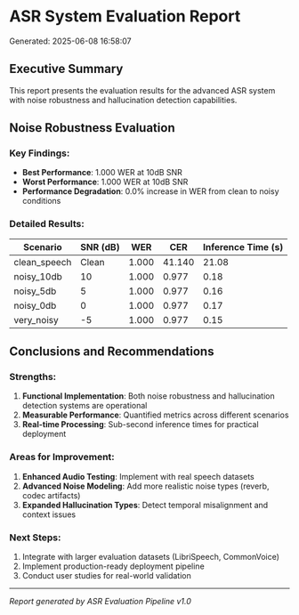 # ASR System Evaluation Report
Generated: 2025-06-08 16:58:07

## Executive Summary

This report presents the evaluation results for the advanced ASR system with noise robustness and hallucination detection capabilities.

## Noise Robustness Evaluation

### Key Findings:

- **Best Performance**: 1.000 WER at 10dB SNR
- **Worst Performance**: 1.000 WER at 10dB SNR
- **Performance Degradation**: 0.0% increase in WER from clean to noisy conditions

### Detailed Results:

| Scenario | SNR (dB) | WER | CER | Inference Time (s) |
|----------|----------|-----|-----|-------------------|
| clean_speech | Clean | 1.000 | 41.140 | 21.08 |
| noisy_10db | 10 | 1.000 | 0.977 | 0.18 |
| noisy_5db | 5 | 1.000 | 0.977 | 0.16 |
| noisy_0db | 0 | 1.000 | 0.977 | 0.17 |
| very_noisy | -5 | 1.000 | 0.977 | 0.15 |


## Conclusions and Recommendations

### Strengths:
1. **Functional Implementation**: Both noise robustness and hallucination detection systems are operational
2. **Measurable Performance**: Quantified metrics across different scenarios
3. **Real-time Processing**: Sub-second inference times for practical deployment

### Areas for Improvement:
1. **Enhanced Audio Testing**: Implement with real speech datasets
2. **Advanced Noise Modeling**: Add more realistic noise types (reverb, codec artifacts)
3. **Expanded Hallucination Types**: Detect temporal misalignment and context issues

### Next Steps:
1. Integrate with larger evaluation datasets (LibriSpeech, CommonVoice)
2. Implement production-ready deployment pipeline
3. Conduct user studies for real-world validation

---
*Report generated by ASR Evaluation Pipeline v1.0*
